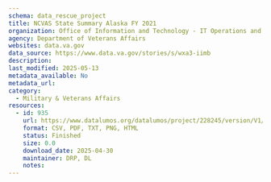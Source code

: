 ```yaml
---
schema: data_rescue_project 
title: NCVAS State Summary Alaska FY 2021
organization: Office of Information and Technology - IT Operations and Services (ITOPS)
agency: Department of Veterans Affairs
websites: data.va.gov
data_source: https://www.data.va.gov/stories/s/wxa3-iimb
description: 
last_modified: 2025-05-13
metadata_available: No
metadata_url: 
category:
  - Military & Veterans Affairs 
resources:
  - id: 935
    url: https://www.datalumos.org/datalumos/project/228245/version/V1/view
    format: CSV, PDF, TXT, PNG, HTML
    status: Finished
    size: 0.0
    download_date: 2025-04-30
    maintainer: DRP, DL
    notes: 
---
```

